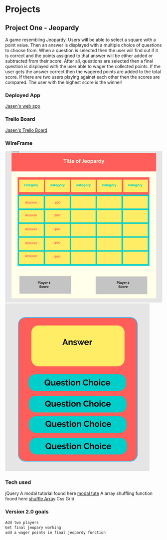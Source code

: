 # Projects
## Project One - Jeopardy
A game resembling Jeopardy. Users will be able to select a square with a point value. Then an answer is displayed with a multiple choice of questions to choose from. When a question is selected then the user will find out if it is correct and the points assigned to that answer will be either added or subtracted from their score. After all, questions are selected then a final question is displayed with the user able to wager the collected points. If the user gets the answer correct then the wagered points are added to the total score. If there are two users playing against each other then the scores are compared. The user with the highest score is the winner!

### Deployed App
[Jasen's web app](http://jovial-booth-ab8fa6.bitballoon.com/)


### Trello Board
[Jasen's Trello Board](https://trello.com/b/aNCKBiPU/project-one)

### WireFrame
![Jasen's wireframe](https://github.com/JasenABaker/Projects/blob/master/Jeopardy%20wireframe.png)
![More wireframe](https://github.com/JasenABaker/Projects/blob/master/answer%20wireframe.png)



### Tech used
jQuery
A modal tutorial found here 
[modal tute](https://www.youtube.com/watch?v=6ophW7Ask_0)
A array shuffling function found here 
[shuffle Array](https://stackoverflow.com/questions/6274339/how-can-i-shuffle-an-array)
Css Grid

### Version 2.0 goals
    Add two players
    Get final jeopary working
    add a wager points in final jeopardy function
